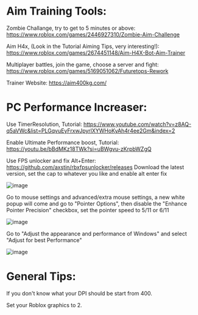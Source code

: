 # Aim Training Tools:
Zombie Challange, try to get to 5 minutes or above:
https://www.roblox.com/games/2446927310/Zombie-Aim-Challenge

Aim H4x, (Look in the Tutorial Aiming Tips, very interesting!):
https://www.roblox.com/games/2674451148/Aim-H4X-Bot-Aim-Trainer

Multiplayer battles, join the game, choose a server and fight:
https://www.roblox.com/games/5169051062/Futuretops-Rework

Trainer Website:
https://aim400kg.com/

# PC Performance Increaser:
Use TimerResolution, Tutorial:
https://www.youtube.com/watch?v=z8AQ-q5aVWc&list=PLGqvuEyFrxwJpyrlXYWHoKyAh4r4ee2Gm&index=2

Enable Ultimate Performance boost, Tutorial:
https://youtu.be/bBdMKz18TWk?si=uBWgvu-zKrpbWZgQ

Use FPS unlocker and fix Alt+Enter:
https://github.com/axstin/rbxfpsunlocker/releases
Download the latest version, set the cap to whatever you like and enable alt enter fix

![image](https://github.com/Appel-man/Aiming-Tips/assets/73490542/6b833e16-0f9c-471f-9e1b-3304be05f3bb)

Go to mouse settings and advanced/extra mouse settings, a new white popup will come and go to "Pointer Options", then disable the "Enhance Pointer Precision" checkbox, set the pointer speed to 5/11 or 6/11

![image](https://github.com/Appel-man/Aiming-Tips/assets/73490542/b42ac1aa-f9c6-4c49-8855-7895172f1f44)

Go to "Adjust the appearance and performance of Windows" and select "Adjust for best Performance"

![image](https://github.com/Appel-man/Aiming-Tips/assets/73490542/956dd949-cb94-42eb-bfc7-c188cca5d046)


# General Tips:
If you don't know what your DPI should be start from 400.

Set your Roblox graphics to 2.

